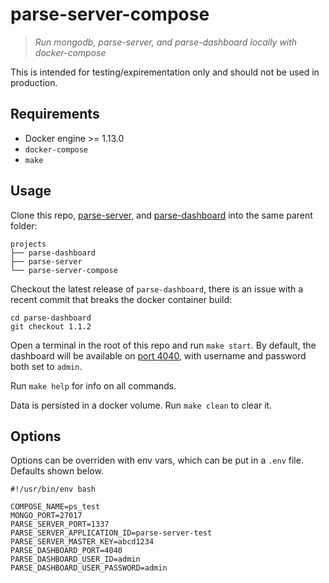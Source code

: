 # parse-server-compose

> *Run mongodb, parse-server, and parse-dashboard locally with docker-compose*

This is intended for testing/expirementation only and should not be used in production.

## Requirements

- Docker engine >= 1.13.0
- `docker-compose`
- `make`

## Usage

Clone this repo, [parse-server](https://github.com/parse-community/parse-server), and [parse-dashboard](https://github.com/parse-community/parse-dashboard) into the same parent folder:

```
projects
├── parse-dashboard
├── parse-server
└── parse-server-compose
```

Checkout the latest release of `parse-dashboard`, there is an issue with a recent commit that breaks the docker container build: 

```
cd parse-dashboard
git checkout 1.1.2
```

Open a terminal in the root of this repo and run `make start`. By default, the dashboard will be available on [port 4040](http://localhost:4040), with username and password both set to `admin`.

Run `make help` for info on all commands.

Data is persisted in a docker volume. Run `make clean` to clear it.

## Options

Options can be overriden with env vars, which can be put in a `.env` file. Defaults shown below.

```
#!/usr/bin/env bash

COMPOSE_NAME=ps_test
MONGO_PORT=27017
PARSE_SERVER_PORT=1337
PARSE_SERVER_APPLICATION_ID=parse-server-test
PARSE_SERVER_MASTER_KEY=abcd1234
PARSE_DASHBOARD_PORT=4040
PARSE_DASHBOARD_USER_ID=admin
PARSE_DASHBOARD_USER_PASSWORD=admin
```